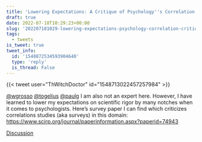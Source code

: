 ```yaml
---
title: 'Lowering Expectations: A Critique of Psychology''s Correlation Studies'
draft: true
date: 2022-07-18T10:29:23+00:00
slug: '202207181029-lowering-expectations-psychology-correlation-critique'
tags:
  - tweets
is_tweet: true
tweet_info:
  id: '1548872534593904640'
  type: 'reply'
  is_thread: False
---
```




{{< tweet user="ThWitchDoctor" id="1548713022457257984" >}}

[@wgrosso](https://x.com/wgrosso) [@togelius](https://x.com/togelius) [@paulg](https://x.com/paulg) I am also not an expert here. However, I have learned to lower my expectations on scientific rigor by many notches when it comes to psychologists. Here’s survey paper I can find which criticizes correlations studies (aka surveys) in this domain: <https://www.scirp.org/journal/paperinformation.aspx?paperid=74943>

[Discussion](https://x.com/sytelus/status/1548872534593904640)
